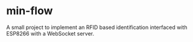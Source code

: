 # min-flow
A small project to implement an RFID based identification interfaced with ESP8266 with a WebSocket server.

